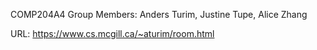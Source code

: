 COMP204A4 
Group Members: Anders Turim, Justine Tupe, Alice Zhang

URL: https://www.cs.mcgill.ca/~aturim/room.html
